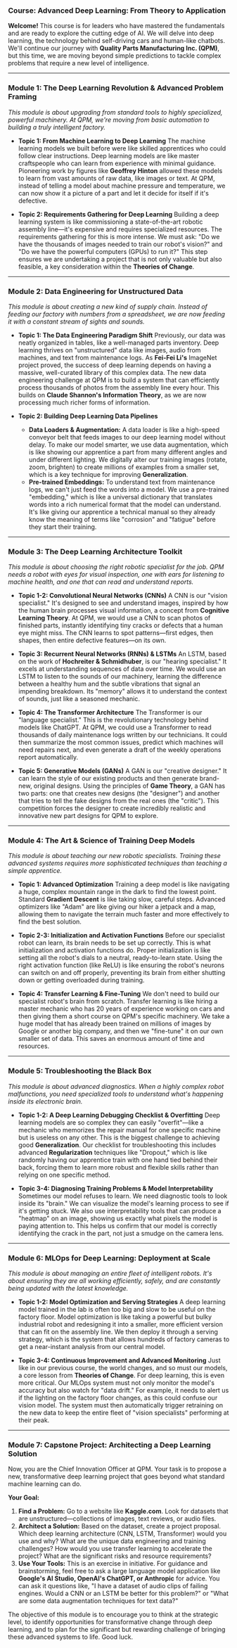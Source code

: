 ### **Course: Advanced Deep Learning: From Theory to Application**

**Welcome!** This course is for leaders who have mastered the fundamentals and are ready to explore the cutting edge of AI. We will delve into deep learning, the technology behind self-driving cars and human-like chatbots. We'll continue our journey with **Quality Parts Manufacturing Inc. (QPM)**, but this time, we are moving beyond simple predictions to tackle complex problems that require a new level of intelligence.

---

### **Module 1: The Deep Learning Revolution & Advanced Problem Framing**

*This module is about upgrading from standard tools to highly specialized, powerful machinery. At QPM, we're moving from basic automation to building a truly intelligent factory.*

*   **Topic 1: From Machine Learning to Deep Learning**
    The machine learning models we built before were like skilled apprentices who could follow clear instructions. Deep learning models are like master craftspeople who can learn from experience with minimal guidance. Pioneering work by figures like **Geoffrey Hinton** allowed these models to learn from vast amounts of raw data, like images or text. At QPM, instead of telling a model about machine pressure and temperature, we can now show it a picture of a part and let it decide for itself if it's defective.

*   **Topic 2: Requirements Gathering for Deep Learning**
    Building a deep learning system is like commissioning a state-of-the-art robotic assembly line—it's expensive and requires specialized resources. The requirements gathering for this is more intense. We must ask: "Do we have the thousands of images needed to train our robot's vision?" and "Do we have the powerful computers (GPUs) to run it?" This step ensures we are undertaking a project that is not only valuable but also feasible, a key consideration within the **Theories of Change**.

---

### **Module 2: Data Engineering for Unstructured Data**

*This module is about creating a new kind of supply chain. Instead of feeding our factory with numbers from a spreadsheet, we are now feeding it with a constant stream of sights and sounds.*

*   **Topic 1: The Data Engineering Paradigm Shift**
    Previously, our data was neatly organized in tables, like a well-managed parts inventory. Deep learning thrives on "unstructured" data like images, audio from machines, and text from maintenance logs. As **Fei-Fei Li's** ImageNet project proved, the success of deep learning depends on having a massive, well-curated library of this complex data. The new data engineering challenge at QPM is to build a system that can efficiently process thousands of photos from the assembly line every hour. This builds on **Claude Shannon's Information Theory**, as we are now processing much richer forms of information.

*   **Topic 2: Building Deep Learning Data Pipelines**
    *   **Data Loaders & Augmentation:** A data loader is like a high-speed conveyor belt that feeds images to our deep learning model without delay. To make our model smarter, we use data augmentation, which is like showing our apprentice a part from many different angles and under different lighting. We digitally alter our training images (rotate, zoom, brighten) to create millions of examples from a smaller set, which is a key technique for improving **Generalization**.
    *   **Pre-trained Embeddings:** To understand text from maintenance logs, we can't just feed the words into a model. We use a pre-trained "embedding," which is like a universal dictionary that translates words into a rich numerical format that the model can understand. It's like giving our apprentice a technical manual so they already know the meaning of terms like "corrosion" and "fatigue" before they start their training.

---

### **Module 3: The Deep Learning Architecture Toolkit**

*This module is about choosing the right robotic specialist for the job. QPM needs a robot with eyes for visual inspection, one with ears for listening to machine health, and one that can read and understand reports.*

*   **Topic 1-2: Convolutional Neural Networks (CNNs)**
    A CNN is our "vision specialist." It's designed to see and understand images, inspired by how the human brain processes visual information, a concept from **Cognitive Learning Theory**. At QPM, we would use a CNN to scan photos of finished parts, instantly identifying tiny cracks or defects that a human eye might miss. The CNN learns to spot patterns—first edges, then shapes, then entire defective features—on its own.

*   **Topic 3: Recurrent Neural Networks (RNNs) & LSTMs**
    An LSTM, based on the work of **Hochreiter & Schmidhuber**, is our "hearing specialist." It excels at understanding sequences of data over time. We would use an LSTM to listen to the sounds of our machinery, learning the difference between a healthy hum and the subtle vibrations that signal an impending breakdown. Its "memory" allows it to understand the context of sounds, just like a seasoned mechanic.

*   **Topic 4: The Transformer Architecture**
    The Transformer is our "language specialist." This is the revolutionary technology behind models like ChatGPT. At QPM, we could use a Transformer to read thousands of daily maintenance logs written by our technicians. It could then summarize the most common issues, predict which machines will need repairs next, and even generate a draft of the weekly operations report automatically.

*   **Topic 5: Generative Models (GANs)**
    A GAN is our "creative designer." It can learn the style of our existing products and then generate brand-new, original designs. Using the principles of **Game Theory**, a GAN has two parts: one that creates new designs (the "designer") and another that tries to tell the fake designs from the real ones (the "critic"). This competition forces the designer to create incredibly realistic and innovative new part designs for QPM to explore.

---

### **Module 4: The Art & Science of Training Deep Models**

*This module is about teaching our new robotic specialists. Training these advanced systems requires more sophisticated techniques than teaching a simple apprentice.*

*   **Topic 1: Advanced Optimization**
    Training a deep model is like navigating a huge, complex mountain range in the dark to find the lowest point. Standard **Gradient Descent** is like taking slow, careful steps. Advanced optimizers like "Adam" are like giving our hiker a jetpack and a map, allowing them to navigate the terrain much faster and more effectively to find the best solution.

*   **Topic 2-3: Initialization and Activation Functions**
    Before our specialist robot can learn, its brain needs to be set up correctly. This is what initialization and activation functions do. Proper initialization is like setting all the robot's dials to a neutral, ready-to-learn state. Using the right activation function (like ReLU) is like ensuring the robot's neurons can switch on and off properly, preventing its brain from either shutting down or getting overloaded during training.

*   **Topic 4: Transfer Learning & Fine-Tuning**
    We don't need to build our specialist robot's brain from scratch. Transfer learning is like hiring a master mechanic who has 20 years of experience working on cars and then giving them a short course on QPM's specific machinery. We take a huge model that has already been trained on millions of images by Google or another big company, and then we "fine-tune" it on our own smaller set of data. This saves an enormous amount of time and resources.

---

### **Module 5: Troubleshooting the Black Box**

*This module is about advanced diagnostics. When a highly complex robot malfunctions, you need specialized tools to understand what's happening inside its electronic brain.*

*   **Topic 1-2: A Deep Learning Debugging Checklist & Overfitting**
    Deep learning models are so complex they can easily "overfit"—like a mechanic who memorizes the repair manual for one specific machine but is useless on any other. This is the biggest challenge to achieving good **Generalization**. Our checklist for troubleshooting this includes advanced **Regularization** techniques like "Dropout," which is like randomly having our apprentice train with one hand tied behind their back, forcing them to learn more robust and flexible skills rather than relying on one specific method.

*   **Topic 3-4: Diagnosing Training Problems & Model Interpretability**
    Sometimes our model refuses to learn. We need diagnostic tools to look inside its "brain." We can visualize the model's learning process to see if it's getting stuck. We also use interpretability tools that can produce a "heatmap" on an image, showing us exactly what pixels the model is paying attention to. This helps us confirm that our model is correctly identifying the crack in the part, not just a smudge on the camera lens.

---

### **Module 6: MLOps for Deep Learning: Deployment at Scale**

*This module is about managing an entire fleet of intelligent robots. It's about ensuring they are all working efficiently, safely, and are constantly being updated with the latest knowledge.*

*   **Topic 1-2: Model Optimization and Serving Strategies**
    A deep learning model trained in the lab is often too big and slow to be useful on the factory floor. Model optimization is like taking a powerful but bulky industrial robot and redesigning it into a smaller, more efficient version that can fit on the assembly line. We then deploy it through a serving strategy, which is the system that allows hundreds of factory cameras to get a near-instant analysis from our central model.

*   **Topic 3-4: Continuous Improvement and Advanced Monitoring**
    Just like in our previous course, the world changes, and so must our models, a core lesson from **Theories of Change**. For deep learning, this is even more critical. Our MLOps system must not only monitor the model's accuracy but also watch for "data drift." For example, it needs to alert us if the lighting on the factory floor changes, as this could confuse our vision model. The system must then automatically trigger retraining on the new data to keep the entire fleet of "vision specialists" performing at their peak.

---

### **Module 7: Capstone Project: Architecting a Deep Learning Solution**

Now, you are the Chief Innovation Officer at QPM. Your task is to propose a new, transformative deep learning project that goes beyond what standard machine learning can do.

**Your Goal:**
1.  **Find a Problem:** Go to a website like **Kaggle.com**. Look for datasets that are unstructured—collections of images, text reviews, or audio files.
2.  **Architect a Solution:** Based on the dataset, create a project proposal. Which deep learning architecture (CNN, LSTM, Transformer) would you use and why? What are the unique data engineering and training challenges? How would you use transfer learning to accelerate the project? What are the significant risks and resource requirements?
3.  **Use Your Tools:** This is an exercise in initiative. For guidance and brainstorming, feel free to ask a large language model application like **Google's AI Studio, OpenAI's ChatGPT, or Anthropic** for advice. You can ask it questions like, "I have a dataset of audio clips of failing engines. Would a CNN or an LSTM be better for this problem?" or "What are some data augmentation techniques for text data?"

The objective of this module is to encourage you to think at the strategic level, to identify opportunities for transformative change through deep learning, and to plan for the significant but rewarding challenge of bringing these advanced systems to life. Good luck.
